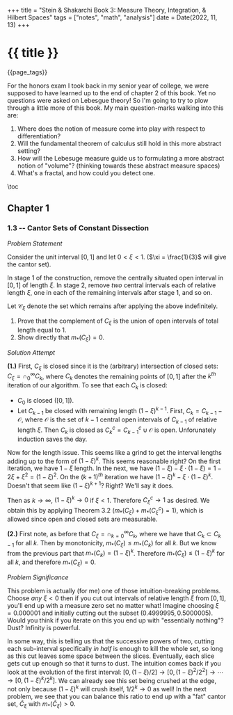 +++
title = "Stein & Shakarchi Book 3: Measure Theory, Integration, &
Hilbert Spaces"
tags = ["notes", "math", "analysis"]
date = Date(2022, 11, 13)
+++

# {{ title }}

{{page_tags}}


For the honors exam I took back in my senior year of college, we were
supposed to have learned up to the end of chapter 2 of this book. Yet no
questions were asked on Lebesgue theory! So I'm going to try to plow
through a little more of this book. My main question-marks walking into
this are:

1.  Where does the notion of measure come into play with respect to
    differentiation?
2.  Will the fundamental theorem of calculus still hold in this more
    abstract setting?
3.  How will the Lebesuge measure guide us to formulating a more
    abstract notion of "volume"? (thinking towards these abstract
    measure spaces)
4.  What's a fractal, and how could you detect one.

\toc 

## Chapter 1
### 1.3 -- Cantor Sets of Constant Dissection 
*Problem Statement*

Consider the unit interval $[0,1]$ and let $0 < \xi < 1$.
($\xi = \frac{1}{3}$ will give the cantor set).

In stage 1 of the construction, remove the centrally situated open
interval in $[0,1]$ of length $\xi$. In stage 2, remove *two*
central intervals each of relative length $\xi$, one in each of the
remaining intervals after stage 1, and so on.

Let $\mathcal{C}_{\xi}$ denote the set which remains after
applying the above indefinitely.

1. Prove that the complement of $C_{\xi}$ is the union of open
    intervals of total length equal to 1.
2. Show directly that $m_{*}(C_{\xi}) = 0$.

*Solution Attempt*

**(1.)**  First, $C_{\xi}$ is closed since it is the (arbitrary)
intersection of closed sets: $C_{\xi} = \cap_{0}^{\infty}C_{k}$, where
$C_{k}$ denotes the remaining points of $[0,1]$ after the $k^{th}$
iteration of our algorithm. To see that each $C_{k}$ is closed:

-   $C_{0}$ is closed ($[0,1]$).
-   Let $C_{k-1}$ be closed with remaining length $(1 -
    \xi)^{k-1}$. First, $C_{k} = C_{k-1} - \mathcal{O}$,
    where $\mathcal{O}$ is the set of $k-1$ central open
    intervals of $C_{k-1}$ of relative length $\xi$. Then
    $C_{k}$ is closed as $C_{k}^{c} = C_{k-1}^{c} \cup
    \mathcal{O}$ is open. Unforunately induction saves the day.

Now for the length issue. This seems like a grind to get the interval
lengths adding up to the form of $(1-\xi)^{k}$. This seems
reasonable right? On the first iteration, we have $1-\xi$ length.
In the next, we have $(1-\xi) - \xi\cdot(1 - \xi) = 1 - 2\xi +
\xi^{2} = (1-\xi)^{2}$. On the $(k+1)^{th}$ iteration we have
$(1-\xi)^{k} - \xi\cdot(1 - \xi)^{k}$. Doesn't that seem like
$(1 - \xi)^{k+1}$? Right? We'll say it does.

Then as $k \to \infty$, $(1 - \xi)^{k} \to 0$ if $\xi <
1$. Therefore $_{}C_{\xi}^{c} \rightarrow 1$ as desired. We
obtain this by applying Theorem 3.2 ($m_{*}(C_{\xi}) +
m_{*}(C_{\xi}^{c}) = 1$), which is allowed since open and closed
sets are measurable.

**(2.)** First note, as before that $C_{\xi} =
\cap_{k=0}^{\infty}C_{k}$, where we have that $C_{k} \subset C_{k-1}$
for all $k$. Then by monotonicity, $m_{*}(C_{\xi}) \leq m_{*}(C_{k})$
for all $k$. But we know from the previous part that $m_{*}(C_{k}) =
(1 - \xi)^{k}$. Therefore $m_{*}(C_{\xi}) \leq (1-\xi)^{k}$ for all $k,$
and therefore $m_{*}(C_{\xi}) = 0$.

*Problem Significance*

This problem is actually (for me) one of those
intuition-breaking problems. Choose *any* $\xi < 0$ then if you
cut out intervals of relative length $\xi$ from $[0,1]$,
you'll end up with a measure zero set no matter what! Imagine choosing
$\xi = 0.000001$ and initially cutting out the subset
$(0.4999995, 0.5000005)$. Would you think if you iterate on this you
end up with "essentially nothing"? Dust? Infinity is powerful.

In some way, this is telling us that the successive powers of two,
cutting each sub-interval specifically *in half* is enough to kill the
whole set, so long as this cut leaves some space between the slices.
Eventually, each slice gets cut up enough so that it turns to dust. The
intuition comes back if you look at the evolution of the first interval:
$[0, (1-\xi)/2] \to [0, (1-\xi)^{2}/2^{2}] \to \cdots \to
[0, (1-\xi)^{k}/2^{k}]$. We can already see this set being
crushed at the edge, not only because $(1-\xi)^{k}$ will crush
itself, $1/2^{k} \to 0$ as well! In the next problem, we see that
you can balance this ratio to end up with a "fat" cantor set,
$\hat{C}_{\xi}$ with $m_*(\hat{C}_{\xi}) > 0$.
